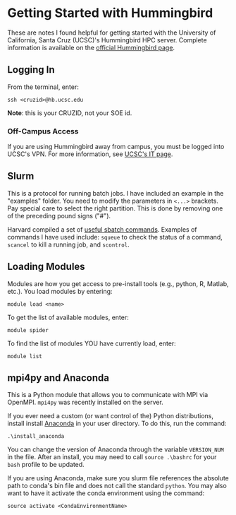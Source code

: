 # Getting Started with Hummingbird

These are notes I found helpful for getting started with the University of California, Santa Cruz (UCSC)'s Hummingbird HPC server.  Complete information is available on the [official Hummingbird page](https://www.hb.ucsc.edu/).

## Logging In

From the terminal, enter:

    ssh <cruzid>@hb.ucsc.edu

**Note**: this is your CRUZID, not your SOE id.

### Off-Campus Access

If you are using Hummingbird away from campus, you must be logged into UCSC's VPN. For more information, see [UCSC's IT page](https://its.ucsc.edu/vpn/installation.html).

## Slurm 

This is a protocol for running batch jobs.  I have included an example in the "examples" folder. You need to modify the parameters in `<...>` brackets.  Pay special care to select the right partition.  This is done by removing one of the preceding pound signs ("#").

Harvard compiled a set of [useful sbatch commands](https://www.rc.fas.harvard.edu/resources/documentation/convenient-slurm-commands/).  Examples of commands I have used include: `squeue` to check the status of a command, `scancel` to kill a running job, and `scontrol`.

## Loading Modules

Modules are how you get access to pre-install tools (e.g., python, R, Matlab, etc.).  You load modules by entering:

    module load <name>

To get the list of available modules, enter:

    module spider

To find the list of modules YOU have currently load, enter:

    module list

## mpi4py and Anaconda

This is a Python module that allows you to communicate with MPI via OpenMPI. `mpi4py` was recently installed on the server.

If you ever need a custom (or want control of the) Python distributions, install install [Anaconda](https://www.anaconda.com/what-is-anaconda/) in your user directory.  To do this, run the command:

    .\install_anaconda

You can change the version of Anaconda through the variable `VERSION_NUM` in the file. After an install, you may need to call `source .\bashrc` for your `bash` profile to be updated.

If you are using Anaconda, make sure you slurm file references the absolute path to conda's bin file and does not call the standard `python`.  You may also want to have it activate the conda environment using the command:

    source activate <CondaEnvironmentName>

